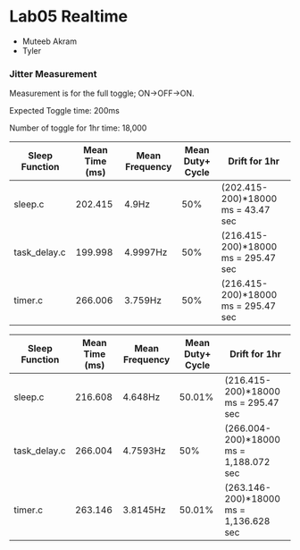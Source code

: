 # Lab05 Realtime

- Muteeb Akram
- Tyler

### Jitter Measurement

Measurement is for the full toggle; ON->OFF->ON.

Expected Toggle time: 200ms

Number of toggle for 1hr time: 18,000


| Sleep Function | Mean Time (ms) | Mean Frequency | Mean Duty+ Cycle | Drift for 1hr|
|-------------|------------------|-------------|------------------|-------------|
| sleep.c | 202.415 | 4.9Hz | 50% | (202.415-200)*18000 ms = 43.47 sec |
| task_delay.c | 199.998 | 4.9997Hz | 50% | (216.415-200)*18000 ms = 295.47 sec |
| timer.c | 266.006 | 3.759Hz | 50% | (216.415-200)*18000 ms = 295.47 sec |


| Sleep Function | Mean Time (ms) | Mean Frequency | Mean Duty+ Cycle | Drift for 1hr|
|-------------|------------------|-------------|------------------|-------------|
| sleep.c | 216.608 | 4.648Hz | 50.01% | (216.415-200)*18000 ms = 295.47 sec |
| task_delay.c | 266.004 | 4.7593Hz | 50% | (266.004-200)*18000 ms = 1,188.072 sec |
| timer.c | 263.146 | 3.8145Hz | 50.01% | (263.146-200)*18000 ms = 1,136.628 sec |
